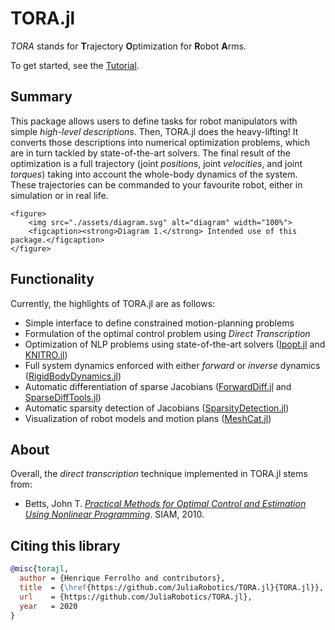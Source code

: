 # TORA.jl

*TORA* stands for **T**rajectory **O**ptimization for **R**obot **A**rms.

To get started, see the [Tutorial](@ref).

## Summary

This package allows users to define tasks for robot manipulators with simple *high-level descriptions*. Then, TORA.jl does the heavy-lifting!
It converts those descriptions into numerical optimization problems, which are in turn tackled by state-of-the-art solvers.
The final result of the optimization is a full trajectory (joint *positions*, joint *velocities*, and joint *torques*) taking into account the whole-body dynamics of the system.
These trajectories can be commanded to your favourite robot, either in simulation or in real life.

```@raw html
<figure>
    <img src="./assets/diagram.svg" alt="diagram" width="100%">
    <figcaption><strong>Diagram 1.</strong> Intended use of this package.</figcaption>
</figure>
```

## Functionality

Currently, the highlights of TORA.jl are as follows:

- Simple interface to define constrained motion-planning problems
- Formulation of the optimal control problem using *Direct Transcription*
- Optimization of NLP problems using state-of-the-art solvers ([Ipopt.jl](https://github.com/jump-dev/Ipopt.jl) and [KNITRO.jl](https://github.com/jump-dev/KNITRO.jl))
- Full system dynamics enforced with either *forward* or *inverse* dynamics ([RigidBodyDynamics.jl](https://github.com/JuliaRobotics/RigidBodyDynamics.jl))
- Automatic differentiation of sparse Jacobians ([ForwardDiff.jl](https://github.com/JuliaDiff/ForwardDiff.jl) and [SparseDiffTools.jl](https://github.com/JuliaDiff/SparseDiffTools.jl))
- Automatic sparsity detection of Jacobians ([SparsityDetection.jl](https://github.com/SciML/SparsityDetection.jl))
- Visualization of robot models and motion plans ([MeshCat.jl](https://github.com/rdeits/MeshCat.jl))

## About

Overall, the *direct transcription* technique implemented in TORA.jl stems from:
- Betts, John T. [*Practical Methods for Optimal Control and Estimation Using Nonlinear Programming*](https://epubs.siam.org/doi/book/10.1137/1.9780898718577). SIAM, 2010.

## Citing this library

```bibtex
@misc{torajl,
  author = {Henrique Ferrolho and contributors},
  title  = {\href{https://github.com/JuliaRobotics/TORA.jl}{TORA.jl}},
  url    = {https://github.com/JuliaRobotics/TORA.jl},
  year   = 2020
}
```
